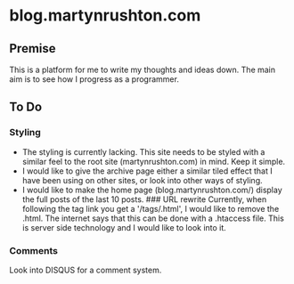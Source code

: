 # blog.martynrushton.com

## Premise
This is a platform for me to write my thoughts and ideas down. The main aim is to see how I progress as a programmer.

## To Do

### Styling
- The styling is currently lacking. This site needs to be styled with a similar feel to the root site (martynrushton.com) in mind. Keep it simple.
- I would like to give the archive page either a similar tiled effect that I have been using on other sites, or look into other ways of styling.
- I would like to make the home page (blog.martynrushton.com/) display the full posts of the last 10 posts.
### URL rewrite
Currently, when following the tag link you get a '/tags/<tag>.html', I would like to remove the .html. The internet says that this can be done with a
.htaccess file. This is server side technology and I would like to look into it.
### Comments
Look into DISQUS for a comment system.
